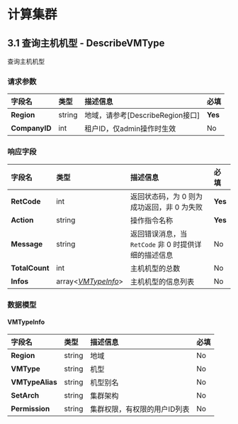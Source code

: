 



# 计算集群


    
    
## 3.1 查询主机机型 - DescribeVMType

查询主机机型

### 请求参数



| 字段名 | 类型 | 描述信息 | 必填 |
|:---|:---|:---|:---|
| **Region** | string | 地域，请参考[DescribeRegion接口] | **Yes** |
| **CompanyID** | int | 租户ID，仅admin操作时生效 | No |

### 响应字段



| 字段名 | 类型 | 描述信息 | 必填 |
|:---|:---|:---|:---|
| **RetCode** | int | 返回状态码，为 0 则为成功返回，非 0 为失败 | **Yes** |
| **Action** | string | 操作指令名称 | **Yes** |
| **Message** | string | 返回错误消息，当 `RetCode` 非 0 时提供详细的描述信息 | No |
| **TotalCount** | int | 主机机型的总数 | No |
| **Infos** | array<[*VMTypeInfo*](#VMTypeInfo)> | 主机机型的信息列表 | No |



### 数据模型


    

    

    
#### VMTypeInfo

| 字段名 | 类型 | 描述信息 | 必填 |
|:---|:---|:---|:---|
| **Region** | string | 地域 | No |
| **VMType** | string | 机型 | No |
| **VMTypeAlias** | string | 机型别名 | No |
| **SetArch** | string | 集群架构 | No |
| **Permission** | string | 集群权限，有权限的用户ID列表 | No |

    







